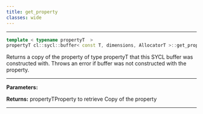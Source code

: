 ```yaml
---
title: get_property
classes: wide
---
```



---

```cpp
template < typename propertyT  >
propertyT cl::sycl::buffer< const T, dimensions, AllocatorT >::get_property() const
```


Returns a copy of the property of type propertyT that this SYCL buffer was constructed with. Throws an error if buffer was not constructed with the property. 


---
**Parameters:**

**Returns:** propertyTProperty to retrieve Copy of the property 

---
